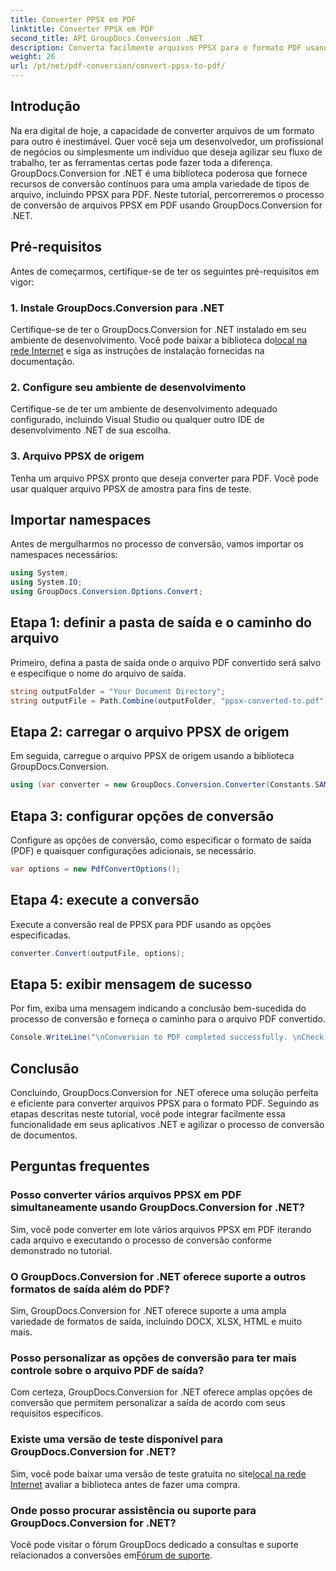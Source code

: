 ```yaml
---
title: Converter PPSX em PDF
linktitle: Converter PPSX em PDF
second_title: API GroupDocs.Conversion .NET
description: Converta facilmente arquivos PPSX para o formato PDF usando GroupDocs.Conversion for .NET. Simplifique o fluxo de trabalho de seus documentos com esta poderosa biblioteca .NET.
weight: 26
url: /pt/net/pdf-conversion/convert-ppsx-to-pdf/
---
```

## Introdução
Na era digital de hoje, a capacidade de converter arquivos de um formato para outro é inestimável. Quer você seja um desenvolvedor, um profissional de negócios ou simplesmente um indivíduo que deseja agilizar seu fluxo de trabalho, ter as ferramentas certas pode fazer toda a diferença. GroupDocs.Conversion for .NET é uma biblioteca poderosa que fornece recursos de conversão contínuos para uma ampla variedade de tipos de arquivo, incluindo PPSX para PDF. Neste tutorial, percorreremos o processo de conversão de arquivos PPSX em PDF usando GroupDocs.Conversion for .NET.
## Pré-requisitos
Antes de começarmos, certifique-se de ter os seguintes pré-requisitos em vigor:
### 1. Instale GroupDocs.Conversion para .NET
 Certifique-se de ter o GroupDocs.Conversion for .NET instalado em seu ambiente de desenvolvimento. Você pode baixar a biblioteca do[local na rede Internet](https://releases.groupdocs.com/conversion/net/) e siga as instruções de instalação fornecidas na documentação.
### 2. Configure seu ambiente de desenvolvimento
Certifique-se de ter um ambiente de desenvolvimento adequado configurado, incluindo Visual Studio ou qualquer outro IDE de desenvolvimento .NET de sua escolha.
### 3. Arquivo PPSX de origem
Tenha um arquivo PPSX pronto que deseja converter para PDF. Você pode usar qualquer arquivo PPSX de amostra para fins de teste.

## Importar namespaces
Antes de mergulharmos no processo de conversão, vamos importar os namespaces necessários:

```csharp
using System;
using System.IO;
using GroupDocs.Conversion.Options.Convert;
```

## Etapa 1: definir a pasta de saída e o caminho do arquivo
Primeiro, defina a pasta de saída onde o arquivo PDF convertido será salvo e especifique o nome do arquivo de saída.
```csharp
string outputFolder = "Your Document Directory";
string outputFile = Path.Combine(outputFolder, "ppsx-converted-to.pdf");
```
## Etapa 2: carregar o arquivo PPSX de origem
Em seguida, carregue o arquivo PPSX de origem usando a biblioteca GroupDocs.Conversion.
```csharp
using (var converter = new GroupDocs.Conversion.Converter(Constants.SAMPLE_PPSX))
```
## Etapa 3: configurar opções de conversão
Configure as opções de conversão, como especificar o formato de saída (PDF) e quaisquer configurações adicionais, se necessário.
```csharp
var options = new PdfConvertOptions();
```
## Etapa 4: execute a conversão
Execute a conversão real de PPSX para PDF usando as opções especificadas.
```csharp
converter.Convert(outputFile, options);
```
## Etapa 5: exibir mensagem de sucesso
Por fim, exiba uma mensagem indicando a conclusão bem-sucedida do processo de conversão e forneça o caminho para o arquivo PDF convertido.
```csharp
Console.WriteLine("\nConversion to PDF completed successfully. \nCheck output in {0}", outputFolder);
```

## Conclusão
Concluindo, GroupDocs.Conversion for .NET oferece uma solução perfeita e eficiente para converter arquivos PPSX para o formato PDF. Seguindo as etapas descritas neste tutorial, você pode integrar facilmente essa funcionalidade em seus aplicativos .NET e agilizar o processo de conversão de documentos.
## Perguntas frequentes
### Posso converter vários arquivos PPSX em PDF simultaneamente usando GroupDocs.Conversion for .NET?
Sim, você pode converter em lote vários arquivos PPSX em PDF iterando cada arquivo e executando o processo de conversão conforme demonstrado no tutorial.
### O GroupDocs.Conversion for .NET oferece suporte a outros formatos de saída além do PDF?
Sim, GroupDocs.Conversion for .NET oferece suporte a uma ampla variedade de formatos de saída, incluindo DOCX, XLSX, HTML e muito mais.
### Posso personalizar as opções de conversão para ter mais controle sobre o arquivo PDF de saída?
Com certeza, GroupDocs.Conversion for .NET oferece amplas opções de conversão que permitem personalizar a saída de acordo com seus requisitos específicos.
### Existe uma versão de teste disponível para GroupDocs.Conversion for .NET?
 Sim, você pode baixar uma versão de teste gratuita no site[local na rede Internet](https://releases.groupdocs.com/) avaliar a biblioteca antes de fazer uma compra.
### Onde posso procurar assistência ou suporte para GroupDocs.Conversion for .NET?
 Você pode visitar o fórum GroupDocs dedicado a consultas e suporte relacionados a conversões em[Fórum de suporte](https://forum.groupdocs.com/c/conversion/11).